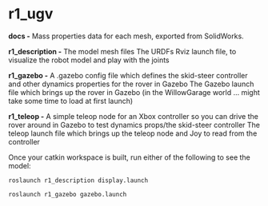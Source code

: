 # r1_ugv

**docs -**
        Mass properties data for each mesh, exported from SolidWorks.


**r1_description -**
        The model mesh files
        The URDFs
        Rviz launch file, to visualize the robot model and play with the joints


**r1_gazebo -**
        A .gazebo config file which defines the skid-steer controller and other dynamics properties for the rover in Gazebo
        The Gazebo launch file which brings up the rover in Gazebo (in the WillowGarage world ... might take some time to load at first launch)

        
**r1_teleop -**
        A simple teleop node for an Xbox controller so you can drive the rover around in Gazebo to test dynamics props/the skid-steer controller
        The teleop launch file which brings up the teleop node and Joy to read from the controller


Once your catkin workspace is built, run either of the following to see the model:

```roslaunch r1_description display.launch```

```roslaunch r1_gazebo gazebo.launch```

